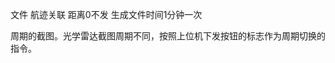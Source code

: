 <!--
 * @Author: your name
 * @Date: 2022-04-09 04:53:24
 * @LastEditTime: 2022-04-09 04:53:24
 * @LastEditors: Please set LastEditors
 * @Description: 打开koroFileHeader查看配置 进行设置: https://github.com/OBKoro1/koro1FileHeader/wiki/%E9%85%8D%E7%BD%AE
 * @FilePath: \Nlfxf\软件修改记事本.md
-->


文件 
航迹关联
距离0不发
生成文件时间1分钟一次


周期的截图。光学雷达截图周期不同，按照上位机下发按钮的标志作为周期切换的指令。
